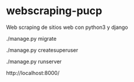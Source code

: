 # webscraping-pucp
Web scraping de sitios web con python3 y django

./manage.py migrate

./manage.py createsuperuser

./manage.py runserver

http://localhost:8000/
